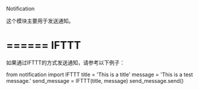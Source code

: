 Notification

这个模块主要用于发送通知。

======
IFTTT
======

如果通过IFTTT的方式发送通知，请参考以下例子：

from notification import IFTTT
title = 'This is a title'
message = 'This is a test message.'
send_message = IFTTT(title, message)
send_message.send()

